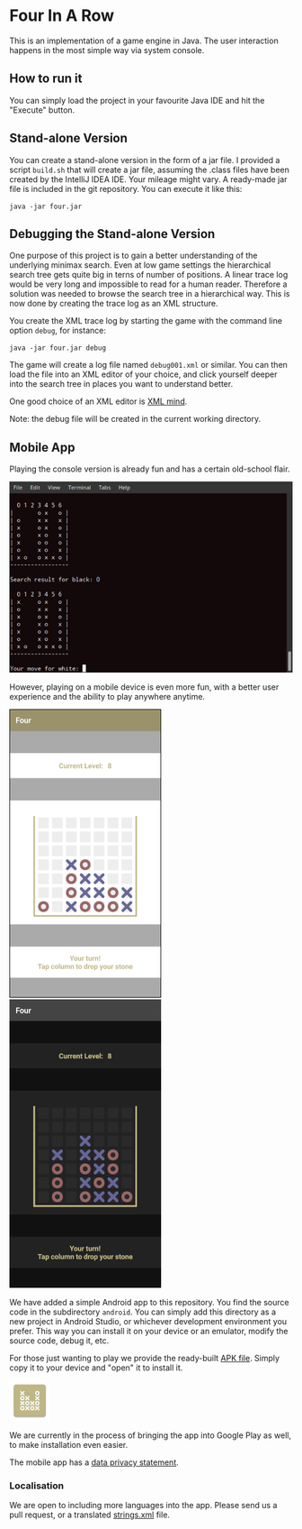 # Four In A Row

This is an implementation of a game engine in Java. The user interaction happens in the most simple way via system console.

## How to run it

You can simply load the project in your favourite Java IDE and hit the "Execute" button.

## Stand-alone Version

You can create a stand-alone version in the form of a jar file. I provided a script `build.sh` that will create a jar file, assuming the .class files have been created by the IntelliJ IDEA IDE. Your mileage might vary. A ready-made jar file is included in the git repository. You can execute it like this:

	java -jar four.jar

## Debugging the Stand-alone Version

One purpose of this project is to gain a better understanding of the underlying minimax search. Even at low game settings the hierarchical search tree gets quite big in terns of number of positions. A linear trace log would be very long and impossible to read for a human reader. Therefore a solution was needed to browse the search tree in a hierarchical way. This is now done by creating the trace log as an XML structure.

You create the XML trace log by starting the game with the command line option `debug`, for instance:

	java -jar four.jar debug

The game will create a log file named `debug001.xml` or similar. You can then load the file into an XML editor of your choice, and click yourself deeper into the search tree in places you want to understand better.

One good choice of an XML editor is [XML mind](https://www.xmlmind.com/xmleditor/).

Note: the debug file will be created in the current working directory.

## Mobile App

Playing the console version is already fun and has a certain old-school flair.

![Terminal](four_terminal.png)

However, playing on a mobile device is even more fun, with a better user experience and the ability to play anywhere anytime.

![Light](four_light.png)
![Dark](four_dark.png)

We have added a simple Android app to this repository. You find the source code in the subdirectory `android`. You can simply add this directory as a new project in Android Studio, or whichever development environment you prefer. This way you can install it on your device or an emulator, modify the source code, debug it, etc.

For those just wanting to play we provide the ready-built [APK file](android/app/release/app-release.apk). Simply copy it to your device and "open" it to install it.

![App Logo](android/app/src/main/res/mipmap-hdpi/ic_launcher.png)

We are currently in the process of bringing the app into Google Play as well, to make installation even easier.

The mobile app has a [data privacy statement](android/DataProtection.md).

### Localisation

We are open to including more languages into the app. Please send us a pull request, or a translated [strings.xml](android/app/src/main/res/values/strings.xml) file.
